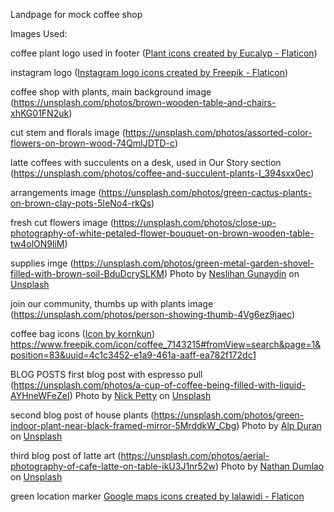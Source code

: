 Landpage for mock coffee shop


Images Used:

coffee plant logo used in footer (<a href="https://www.flaticon.com/free-icons/plant" title="plant icons">Plant icons created by Eucalyp - Flaticon</a>)

instagram logo (<a href="https://www.flaticon.com/free-icons/instagram-logo" title="instagram logo icons">Instagram logo icons created by Freepik - Flaticon</a>)

coffee shop with plants, main background image (https://unsplash.com/photos/brown-wooden-table-and-chairs-xhKG01FN2uk)

cut stem and florals image (https://unsplash.com/photos/assorted-color-flowers-on-brown-wood-74QmIJDTD-c)

latte coffees with succulents on a desk, used in Our Story section (https://unsplash.com/photos/coffee-and-succulent-plants-I_394sxx0ec)

arrangements image (https://unsplash.com/photos/green-cactus-plants-on-brown-clay-pots-5IeNo4-rkQs)
  

fresh cut flowers image (https://unsplash.com/photos/close-up-photography-of-white-petaled-flower-bouquet-on-brown-wooden-table-tw4olON9liM)

supplies imge (https://unsplash.com/photos/green-metal-garden-shovel-filled-with-brown-soil-BduDcrySLKM)
Photo by <a href="https://unsplash.com/@neslihangunaydin?utm_content=creditCopyText&utm_medium=referral&utm_source=unsplash">Neslihan Gunaydin</a> on <a href="https://unsplash.com/photos/green-metal-garden-shovel-filled-with-brown-soil-BduDcrySLKM?utm_content=creditCopyText&utm_medium=referral&utm_source=unsplash">Unsplash</a>


join our community, thumbs up with plants image (https://unsplash.com/photos/person-showing-thumb-4Vg6ez9jaec)


coffee bag icons (<a href="https://www.freepik.com/icon/coffee_7143215#fromView=search&page=1&position=83&uuid=4c1c3452-e1a9-461a-aaff-ea782f172dc1">Icon by kornkun</a>)
https://www.freepik.com/icon/coffee_7143215#fromView=search&page=1&position=83&uuid=4c1c3452-e1a9-461a-aaff-ea782f172dc1


BLOG POSTS
first blog post with espresso pull (https://unsplash.com/photos/a-cup-of-coffee-being-filled-with-liquid-AYHneWFeZeI)
Photo by <a href="https://unsplash.com/@impettyimportant?utm_content=creditCopyText&utm_medium=referral&utm_source=unsplash">Nick Petty</a> on <a href="https://unsplash.com/photos/a-cup-of-coffee-being-filled-with-liquid-AYHneWFeZeI?utm_content=creditCopyText&utm_medium=referral&utm_source=unsplash">Unsplash</a>
  
  
  
second blog post of house plants (https://unsplash.com/photos/green-indoor-plant-near-black-framed-mirror-5MrddkW_Cbg)
Photo by <a href="https://unsplash.com/@alpduran?utm_content=creditCopyText&utm_medium=referral&utm_source=unsplash">Alp Duran</a> on <a href="https://unsplash.com/photos/green-indoor-plant-near-black-framed-mirror-5MrddkW_Cbg?utm_content=creditCopyText&utm_medium=referral&utm_source=unsplash">Unsplash</a>
   

third blog post of latte art (https://unsplash.com/photos/aerial-photography-of-cafe-latte-on-table-ikU3J1nr52w)
Photo by <a href="https://unsplash.com/@nate_dumlao?utm_content=creditCopyText&utm_medium=referral&utm_source=unsplash">Nathan Dumlao</a> on <a href="https://unsplash.com/photos/aerial-photography-of-cafe-latte-on-table-ikU3J1nr52w?utm_content=creditCopyText&utm_medium=referral&utm_source=unsplash">Unsplash</a>
  
  
green location marker 
<a href="https://www.flaticon.com/free-icons/google-maps" title="google maps icons">Google maps icons created by lalawidi - Flaticon</a>